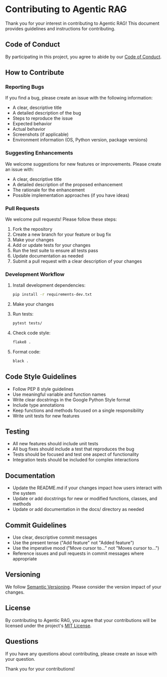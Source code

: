 # Contributing to Agentic RAG

Thank you for your interest in contributing to Agentic RAG! This document provides guidelines and instructions for contributing.

## Code of Conduct

By participating in this project, you agree to abide by our [Code of Conduct](CODE_OF_CONDUCT.md).

## How to Contribute

### Reporting Bugs

If you find a bug, please create an issue with the following information:

- A clear, descriptive title
- A detailed description of the bug
- Steps to reproduce the issue
- Expected behavior
- Actual behavior
- Screenshots (if applicable)
- Environment information (OS, Python version, package versions)

### Suggesting Enhancements

We welcome suggestions for new features or improvements. Please create an issue with:

- A clear, descriptive title
- A detailed description of the proposed enhancement
- The rationale for the enhancement
- Possible implementation approaches (if you have ideas)

### Pull Requests

We welcome pull requests! Please follow these steps:

1. Fork the repository
2. Create a new branch for your feature or bug fix
3. Make your changes
4. Add or update tests for your changes
5. Run the test suite to ensure all tests pass
6. Update documentation as needed
7. Submit a pull request with a clear description of your changes

### Development Workflow

1. Install development dependencies:
   ```bash
   pip install -r requirements-dev.txt
   ```

2. Make your changes

3. Run tests:
   ```bash
   pytest tests/
   ```

4. Check code style:
   ```bash
   flake8 .
   ```

5. Format code:
   ```bash
   black .
   ```

## Code Style Guidelines

- Follow PEP 8 style guidelines
- Use meaningful variable and function names
- Write clear docstrings in the Google Python Style format
- Include type annotations
- Keep functions and methods focused on a single responsibility
- Write unit tests for new features

## Testing

- All new features should include unit tests
- All bug fixes should include a test that reproduces the bug
- Tests should be focused and test one aspect of functionality
- Integration tests should be included for complex interactions

## Documentation

- Update the README.md if your changes impact how users interact with the system
- Update or add docstrings for new or modified functions, classes, and methods
- Update or add documentation in the docs/ directory as needed

## Commit Guidelines

- Use clear, descriptive commit messages
- Use the present tense ("Add feature" not "Added feature")
- Use the imperative mood ("Move cursor to..." not "Moves cursor to...")
- Reference issues and pull requests in commit messages where appropriate

## Versioning

We follow [Semantic Versioning](https://semver.org/). Please consider the version impact of your changes.

## License

By contributing to Agentic RAG, you agree that your contributions will be licensed under the project's [MIT License](LICENSE).

## Questions

If you have any questions about contributing, please create an issue with your question.

Thank you for your contributions!